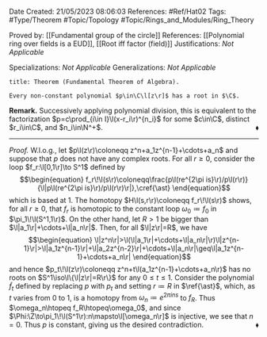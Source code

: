 <div class="topSpace"></div>

Date Created: 21/05/2023 08:06:03
References: #Ref/Hat02
Tags: #Type/Theorem #Topic/Topology #Topic/Rings_and_Modules/Ring_Theory

Proved by: [[Fundamental group of the circle]]
References: [[Polynomial ring over fields is a EUD]], [[Root iff factor (field)]]
Justifications: <i>Not Applicable</i>

Specializations: <i>Not Applicable</i>
Generalizations: <i>Not Applicable</i>

``` ad-Theorem
title: Theorem (Fundamental Theorem of Algebra).

Every non-constant polynomial $p\in\C\l[z\r]$ has a root in $\C$.

```

<b>Remark.</b> Successively applying polynomial division, this is equivalent to the factorization $p=c\prod_{i\in I}\l(x-r_i\r)^{n_i}$ for some $c\in\C$, distinct $r_i\in\C$, and $n_i\in\N^+$.<span style="float:right;">$\blacklozenge$</span>

---

<i>Proof.</i> W.l.o.g., let $p\l(z\r)\coloneqq z^n+a_1z^{n-1}+\cdots+a_n$ and suppose that $p$ does not have any complex roots. For all $r\geq0$, consider the loop $f_r:\l[0,1\r]\to S^1$ defined by
$$\begin{equation}
    f_r\!\l(s\r)\coloneqq\frac{p\l(re^{2\pi is}\r)/p\l(r\r)}{\l|p\l(re^{2\pi is}\r)/p\l(r\r)\r|},\cref{\ast}
\end{equation}$$
which is based at $1$. The homotopy $H\l(s,r\r)\coloneqq f_r\!\l(s\r)$ shows, for all $r\geq0$, that $f_r$ is homotopic to the constant loop $\omega_0\coloneqq f_0$ in $\pi_1\!\l(S^1,1\r)$. On the other hand, let $R>1$ be bigger than $\l|a_1\r|+\cdots+\l|a_n\r|$. Then, for all $\l|z\r|=R$, we have
$$\begin{equation}
    \l|z^n\r|>\l(\l|a_1\r|+\cdots+\l|a_n\r|\r)\l|z^{n-1}\r|>\l|a_1z^{n-1}\r|+\l|a_2z^{n-2}\r|+\cdots+\l|a_n\r|\geq\l|a_1z^{n-1}+\cdots+a_n\r|
\end{equation}$$
and hence $p_t\!\l(z\r)\coloneqq z^n+t\l(a_1z^{n-1}+\cdots+a_n\r)$ has no roots on $S^1\iso\l\{\l|z\r|=R\r\}$ for any $0\leq t\leq 1$. Consider the polynomial $\widetilde{f}_t$ defined by replacing $p$ with $p_t$ and setting $r\coloneqq R$ in $\ref{\ast}$, which, as $t$ varies from $0$ to $1$, is a homotopy from $\omega_n\coloneqq e^{2\pi ins}$ to $f_R$. Thus $\omega_n\htopeq f_R\htopeq\omega_0$, and since $\Phi:\Z\to\pi_1\!\l(S^1\r):n\mapsto\l[\omega_n\r]$ is injective, we see that $n=0$. Thus $p$ is constant, giving us the desired contradiction.<span style="float:right;">$\blacklozenge$</span>
